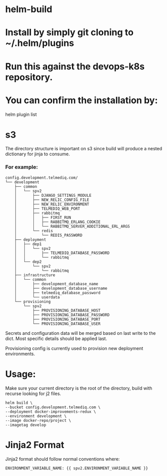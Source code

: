 # helm-build

# Install by simply git cloning to ~/.helm/plugins

# Run this against the devops-k8s repository.

# You can confirm the installation by:
helm plugin list

# s3

The directory structure is important on s3 since build will produce a nested dictionary for jinja to consume.
### For example:

    config.development.telmediq.com/
    └── development
        ├── common
        │   └── spv2
        │       ├── DJANGO_SETTINGS_MODULE
        │       ├── NEW_RELIC_CONFIG_FILE
        │       ├── NEW_RELIC_ENVIRONMENT
        │       ├── TELMEDIQ_WEB_PORT
        │       ├── rabbitmq
        │       │   ├── FIRST_RUN
        │       │   ├── RABBITMQ_ERLANG_COOKIE
        │       │   └── RABBITMQ_SERVER_ADDITIONAL_ERL_ARGS
        │       └── redis
        │           └── REDIS_PASSWORD
        ├── deployment
        │   ├── dep1
        │   │   └── spv2
        │   │       ├── TELMEDIQ_DATABASE_PASSWORD
        │   │       └── rabbitmq
        │   └── dep2
        │       └── spv2
        │           └── rabbitmq
        ├── infrastructure
        │   └── common
        │       ├── development_database_name
        │       ├── development_database_username
        │       ├── telmediq_database_password
        │       └── userdata
        └── provisioning
            └── spv2
                ├── PROVISIONING_DATABASE_HOST
                ├── PROVISIONING_DATABASE_PASSWORD
                ├── PROVISIONING_DATABASE_PORT
                └── PROVISIONING_DATABASE_USER

Secrets and configuration data will be merged based on last write to the dict. Most specific details should be applied last.

Provisioning config is currently used to provision new deployment environments.

# Usage:

Make sure your current directory is the root of the directory, build with recurse looking for j2 files.


    helm build \
    --bucket config.development.telmediq.com \
    --deployment docker-improvements-redux \
    --environment development \
    --image docker-repo/project \
    --imagetag develop

# Jinja2 Format

Jinja2 format should follow normal conventions where:

    ENVIRONMENT_VARIABLE_NAME: {{ spv2.ENVIRONMENT_VARIABLE_NAME }}